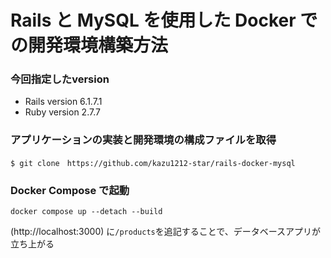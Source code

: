 # Rails と MySQL を使用した Docker での開発環境構築方法

### 今回指定したversion
- Rails version
  6.1.7.1
- Ruby version
  2.7.7
### アプリケーションの実装と開発環境の構成ファイルを取得
```
$ git clone　https://github.com/kazu1212-star/rails-docker-mysql
```
### Docker Compose で起動
```
docker compose up --detach --build
```

(http://localhost:3000) に`/products`を追記することで、データベースアプリが立ち上がる

